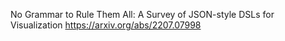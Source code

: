 No Grammar to Rule Them All: A Survey of JSON-style DSLs for Visualization https://arxiv.org/abs/2207.07998
